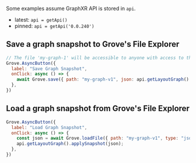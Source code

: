 Some examples assume GraphXR API is stored in `api`.
- latest: `api = getApi()`
- pinned: `api = getApi('0.0.240')`

## Save a graph snapshot to Grove's File Explorer
```javascript
// The file 'my-graph-1' will be accessible to anyone with access to this Grovebook
Grove.AsyncButton({
  label: "Save Graph Snapshot",
  onClick: async () => {
    await Grove.save({ path: "my-graph-v1", json: api.getLayoutGraph().getSnapshot() });
  },
})
```

## Load a graph snapshot from Grove's File Explorer
```javascript
Grove.AsyncButton({
  label: "Load Graph Snapshot",
  onClick: async () => {
    const json = await Grove.loadFile({ path: "my-graph-v1", type: "json" });
    api.getLayoutGraph().applySnapshot(json);
  },
})
```